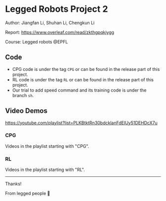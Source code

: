 # Legged Robots Project 2

Author: Jiangfan Li, Shuhan Li, Chengkun Li

Report: https://www.overleaf.com/read/zkthgpqkjygg

Course: Legged robots @EPFL

## Code
- CPG code is under the tag `CPG` or can be found in the release part of this project. 
- RL code is under the tag `RL` or can be found in the release part of this project. 
- Our trial to add speed command and its training code is under the branch `sh`.

## Video Demos
https://youtube.com/playlist?list=PLKBtktRn30bdcklanFdEIUy51DEHDcX7u

### CPG
Videos in the playlist starting with "CPG".

### RL
Videos in the playlist starting with "RL".


---
Thanks! 

From legged people :paw_prints:
